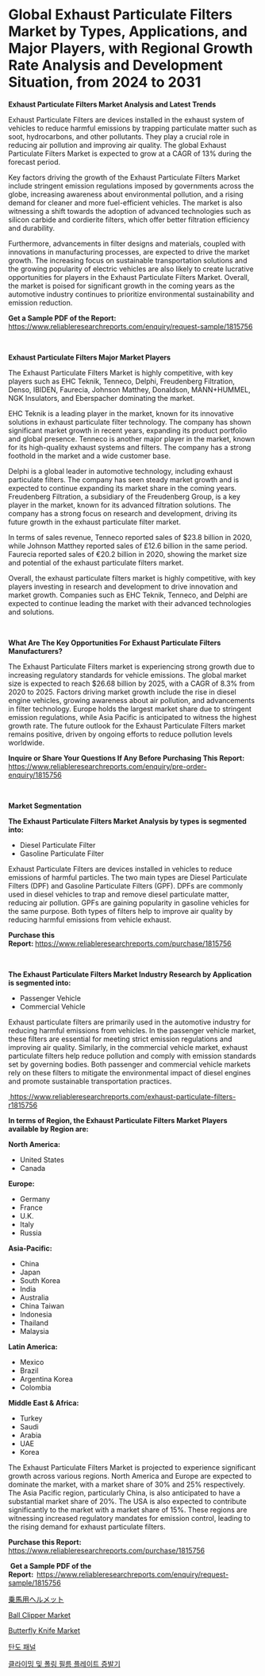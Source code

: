 <p><h1>Global Exhaust Particulate Filters Market by Types, Applications, and Major Players, with Regional Growth Rate Analysis and Development Situation, from 2024 to 2031</h1></p><p><strong>Exhaust Particulate Filters Market Analysis and Latest Trends</strong></p>
<p><p>Exhaust Particulate Filters are devices installed in the exhaust system of vehicles to reduce harmful emissions by trapping particulate matter such as soot, hydrocarbons, and other pollutants. They play a crucial role in reducing air pollution and improving air quality. The global Exhaust Particulate Filters Market is expected to grow at a CAGR of 13% during the forecast period.</p><p>Key factors driving the growth of the Exhaust Particulate Filters Market include stringent emission regulations imposed by governments across the globe, increasing awareness about environmental pollution, and a rising demand for cleaner and more fuel-efficient vehicles. The market is also witnessing a shift towards the adoption of advanced technologies such as silicon carbide and cordierite filters, which offer better filtration efficiency and durability.</p><p>Furthermore, advancements in filter designs and materials, coupled with innovations in manufacturing processes, are expected to drive the market growth. The increasing focus on sustainable transportation solutions and the growing popularity of electric vehicles are also likely to create lucrative opportunities for players in the Exhaust Particulate Filters Market. Overall, the market is poised for significant growth in the coming years as the automotive industry continues to prioritize environmental sustainability and emission reduction.</p></p>
<p><strong>Get a Sample PDF of the Report:&nbsp;</strong> <a href="https://www.reliableresearchreports.com/enquiry/request-sample/1815756">https://www.reliableresearchreports.com/enquiry/request-sample/1815756</a></p>
<p>&nbsp;</p>
<p><strong>Exhaust Particulate Filters Major Market Players</strong></p>
<p><p>The Exhaust Particulate Filters Market is highly competitive, with key players such as EHC Teknik, Tenneco, Delphi, Freudenberg Filtration, Denso, IBIDEN, Faurecia, Johnson Matthey, Donaldson, MANN+HUMMEL, NGK Insulators, and Eberspacher dominating the market.</p><p>EHC Teknik is a leading player in the market, known for its innovative solutions in exhaust particulate filter technology. The company has shown significant market growth in recent years, expanding its product portfolio and global presence. Tenneco is another major player in the market, known for its high-quality exhaust systems and filters. The company has a strong foothold in the market and a wide customer base.</p><p>Delphi is a global leader in automotive technology, including exhaust particulate filters. The company has seen steady market growth and is expected to continue expanding its market share in the coming years. Freudenberg Filtration, a subsidiary of the Freudenberg Group, is a key player in the market, known for its advanced filtration solutions. The company has a strong focus on research and development, driving its future growth in the exhaust particulate filter market.</p><p>In terms of sales revenue, Tenneco reported sales of $23.8 billion in 2020, while Johnson Matthey reported sales of £12.6 billion in the same period. Faurecia reported sales of €20.2 billion in 2020, showing the market size and potential of the exhaust particulate filters market.</p><p>Overall, the exhaust particulate filters market is highly competitive, with key players investing in research and development to drive innovation and market growth. Companies such as EHC Teknik, Tenneco, and Delphi are expected to continue leading the market with their advanced technologies and solutions.</p></p>
<p>&nbsp;</p>
<p><strong>What Are The Key Opportunities For Exhaust Particulate Filters Manufacturers?</strong></p>
<p><p>The Exhaust Particulate Filters market is experiencing strong growth due to increasing regulatory standards for vehicle emissions. The global market size is expected to reach $26.68 billion by 2025, with a CAGR of 8.3% from 2020 to 2025. Factors driving market growth include the rise in diesel engine vehicles, growing awareness about air pollution, and advancements in filter technology. Europe holds the largest market share due to stringent emission regulations, while Asia Pacific is anticipated to witness the highest growth rate. The future outlook for the Exhaust Particulate Filters market remains positive, driven by ongoing efforts to reduce pollution levels worldwide.</p></p>
<p><strong>Inquire or Share Your Questions If Any Before Purchasing This Report:</strong> <a href="https://www.reliableresearchreports.com/enquiry/pre-order-enquiry/1815756">https://www.reliableresearchreports.com/enquiry/pre-order-enquiry/1815756</a></p>
<p>&nbsp;</p>
<p><strong>Market Segmentation</strong></p>
<p><strong>The Exhaust Particulate Filters Market Analysis by types is segmented into:</strong></p>
<p><ul><li>Diesel Particulate Filter</li><li>Gasoline Particulate Filter</li></ul></p>
<p><p>Exhaust Particulate Filters are devices installed in vehicles to reduce emissions of harmful particles. The two main types are Diesel Particulate Filters (DPF) and Gasoline Particulate Filters (GPF). DPFs are commonly used in diesel vehicles to trap and remove diesel particulate matter, reducing air pollution. GPFs are gaining popularity in gasoline vehicles for the same purpose. Both types of filters help to improve air quality by reducing harmful emissions from vehicle exhaust.</p></p>
<p><strong>Purchase this Report:&nbsp;</strong><a href="https://www.reliableresearchreports.com/purchase/1815756">https://www.reliableresearchreports.com/purchase/1815756</a></p>
<p>&nbsp;</p>
<p><strong>The Exhaust Particulate Filters Market Industry Research by Application is segmented into:</strong></p>
<p><ul><li>Passenger Vehicle</li><li>Commercial Vehicle</li></ul></p>
<p><p>Exhaust particulate filters are primarily used in the automotive industry for reducing harmful emissions from vehicles. In the passenger vehicle market, these filters are essential for meeting strict emission regulations and improving air quality. Similarly, in the commercial vehicle market, exhaust particulate filters help reduce pollution and comply with emission standards set by governing bodies. Both passenger and commercial vehicle markets rely on these filters to mitigate the environmental impact of diesel engines and promote sustainable transportation practices.</p></p>
<p><a href="https://www.reliableresearchreports.com/exhaust-particulate-filters-r1815756">&nbsp;https://www.reliableresearchreports.com/exhaust-particulate-filters-r1815756</a></p>
<p><strong>In terms of Region, the Exhaust Particulate Filters Market Players available by Region are:</strong></p>
<p>
    <p> <strong> North America: </strong>
        <ul>
            <li>United States</li>
            <li>Canada</li>
        </ul>
        </p> 
    <p> <strong> Europe: </strong>
        <ul>
            <li>Germany</li>
            <li>France</li>
            <li>U.K.</li>
            <li>Italy</li>
            <li>Russia</li>
        </ul>
        </p> 
    <p> <strong> Asia-Pacific: </strong>
        <ul>
            <li>China</li>
            <li>Japan</li>
            <li>South Korea</li>
            <li>India</li>
            <li>Australia</li>
            <li>China Taiwan</li>
            <li>Indonesia</li>
            <li>Thailand</li>
            <li>Malaysia</li>
        </ul>
        </p> 
    <p> <strong> Latin America: </strong>
        <ul>
            <li>Mexico</li>
            <li>Brazil</li>
            <li>Argentina Korea</li>
            <li>Colombia</li>
        </ul>
        </p> 
    <p> <strong> Middle East & Africa: </strong>
        <ul>
            <li>Turkey</li>
            <li>Saudi</li>
            <li>Arabia</li>
            <li>UAE</li>
            <li>Korea</li>
        </ul>
    </p>
    </p>
<p><p>The Exhaust Particulate Filters Market is projected to experience significant growth across various regions. North America and Europe are expected to dominate the market, with a market share of 30% and 25% respectively. The Asia Pacific region, particularly China, is also anticipated to have a substantial market share of 20%. The USA is also expected to contribute significantly to the market with a market share of 15%. These regions are witnessing increased regulatory mandates for emission control, leading to the rising demand for exhaust particulate filters.</p></p>
<p><strong>Purchase this Report: </strong><a href="https://www.reliableresearchreports.com/purchase/1815756">https://www.reliableresearchreports.com/purchase/1815756</a></p>
<p>&nbsp;<strong>Get a Sample PDF of the Report:&nbsp;&nbsp;</strong><a href="https://www.reliableresearchreports.com/enquiry/request-sample/1815756">https://www.reliableresearchreports.com/enquiry/request-sample/1815756</a></p>
<p><strong></strong></p>
<p><p><a href="https://github.com/lily-u-genius/Market-Research-Report-List-1/blob/main/224318932235.md">乗馬用ヘルメット</a></p><p><a href="https://www.linkedin.com/pulse/ball-clipper-market-report-reveals-latest-trends-growth-opportunities-ebb3e?trackingId=Qlv9Ac8jEHLK03Ehbjxkqg%3D%3D">Ball Clipper Market</a></p><p><a href="https://www.linkedin.com/pulse/butterfly-knife-market-competitive-analysis-trends-forecast-tlg6e?trackingId=XgW3TJZ5ouhdlOz1EjZjag%3D%3D">Butterfly Knife Market</a></p><p><a href="https://medium.com/@anvil67678789/2024-2031-%EA%B8%B0%EA%B0%84-%EB%8F%99%EC%95%88-%EC%98%88%EC%B8%A1%EB%90%9C-%ED%83%84%EB%8F%84-%ED%8C%A8%EB%84%90-%EC%8B%9C%EC%9E%A5-%ED%8A%B8%EB%A0%8C%EB%93%9C%EC%99%80-%EC%8B%9C%EC%9E%A5-%EB%B6%84%EC%84%9D%EC%9E%85%EB%8B%88%EB%8B%A4-e4b3e2013841">탄도 패널</a></p><p><a href="https://medium.com/@emmareed1901/%EC%98%A4%EB%A5%B4%EB%82%B4%EB%A6%AC%EB%8A%94-%EC%98%81%ED%99%94-%ED%8C%90-%EC%97%B4%ED%99%98%EC%82%B0%EA%B8%B0-%EC%8B%9C%EC%9E%A5-%EC%84%B1%EA%B3%B5%EC%A0%81%EC%9D%B8-%EB%B9%84%EC%A6%88%EB%8B%88%EC%8A%A4-%EC%A0%84%EB%9E%B5-%EC%98%88%EC%83%81%EC%9D%84-%EC%9C%84%ED%95%9C-%ED%95%B5%EC%8B%AC-2031%EB%85%84%EA%B9%8C%EC%A7%80%EC%9D%98-%EC%A0%84%EB%A7%9D-626306bc4ef3">클라이밍 및 폴링 필름 플레이트 증발기</a></p></p>